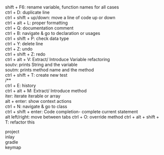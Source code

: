 shift + F6: rename variable, function names for all cases<br>
ctrl + D: duplicate line<br>
ctrl + shift + up/down: move a line of code up or down<br>
ctrl + alt + L: proper formatting<br>
ctrl + Q: documentation comment<br>
ctrl + B: navigate & go to declaration or usages<br>
ctrl + shift + P: check data type<br>
ctrl + Y: delete line<br>
ctrl + Z: undo<br>
ctrl + shift + Z: redo<br>
ctrl + alt + V: Extract/ Introduce Variable refactoring<br>
soutv: prints String and the variable<br>
soutm: prints method name and the method<br>
ctrl + shift + T: create new test<br>
/** <br>
ctrl + E: history<br>
ctrl + alt + M: Extract/ Introduce method<br>
iter: iterate iterable or array<br>
alt + enter: show context actions<br>
ctrl + N: navigate & go to class<br>
ctrl + shift + enter: Code completion- complete current statement<br>
alt left/right: move between tabs
ctrl + O: override method
ctrl + alt + shift + T: refactor this

project<br>
inlay<br>
gradle<br>
keymap<br>
